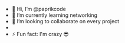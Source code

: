 - 👋 Hi, I’m @paprikcode
- 🌱 I’m currently learning networking
- 💞️ I’m looking to collaborate on every project
- 
- ⚡ Fun fact: I'm crazy 😎

<!---
paprikcode/paprikcode is a ✨ special ✨ repository because its `README.md` (this file) appears on your GitHub profile.
You can click the Preview link to take a look at your changes.
--->
